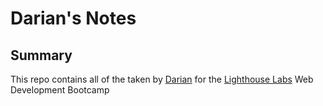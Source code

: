 # Darian's Notes

## Summary

This repo contains all of the taken by [Darian](https://github.com/6hrslater) for the
[Lighthouse Labs](https://www.lighthouselabs.ca) Web Development Bootcamp